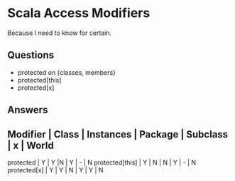 # Scala Access Modifiers

Because I need to know for certain.

## Questions

- protected on {classes, members}
- protected[this]
- protected[x]

## Answers

Modifier | Class | Instances | Package | Subclass | x | World
-------------------------------------------------
protected | Y | Y |N | Y | - | N
protected[this] | Y | N | N | Y | - | N
protected[x] | Y | Y | N | Y | Y | N

